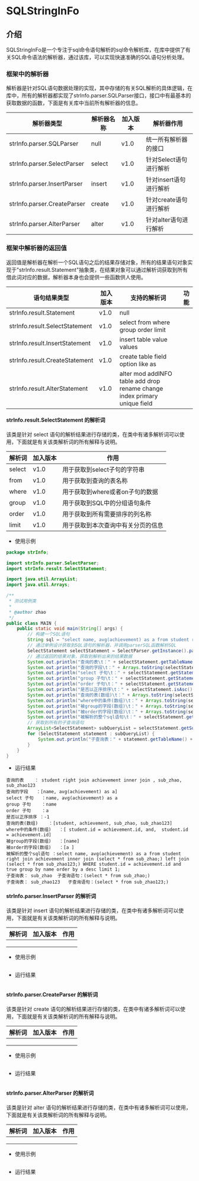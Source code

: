 # SQLStringInFo

## 介绍

SQLStringInFo是一个专注于sql命令语句解析的sql命令解析库，在库中提供了有关SQL命令语法的解析器，通过该库，可以实现快速准确的SQL语句分析处理。

### 框架中的解析器

解析器是针对SQL语句数据处理的实现，其中存储的有关SQL解析的具体逻辑，在库中，所有的解析器都实现了strInfo.parser.SQLParser接口，接口中有最基本的获取数据的函数，下面是有关库中当前所有解析器的信息。

| 解析器类型                       | 解析器名称  | 加入版本 | 解析器作用          |
|-----------------------------|--------|------|----------------|
| strInfo.parser.SQLParser    | null   | v1.0 | 统一所有解析器的接口     |
| strInfo.parser.SelectParser | select | v1.0 | 针对Select语句进行解析 |
| strInfo.parser.InsertParser | insert | v1.0 | 针对insert语句进行解析 |
| strInfo.parser.CreateParser | create | v1.0 | 针对create语句进行解析 |
| strInfo.parser.AlterParser  | alter  | v1.0 | 针对alter语句进行解析  |

### 框架中解析器的返回值

返回值是解析器在解析一个SQL语句之后的结果存储对象，所有的结果语句对象实现于"strInfo.result.Statement"抽象类，在结果对象可以通过解析词获取到所有借此词对应的数据，解析器本身也会提供一些函数供人使用。

| 语句结果类型                         | 加入版本 | 支持的解析词                                                                    | 功能  |
|--------------------------------|------|---------------------------------------------------------------------------|-----|
| strInfo.result.Statement       | v1.0 | null                                                                      |     |
| strInfo.result.SelectStatement | v1.0 | select from where group order limit                                       |     |
| strInfo.result.InsertStatement | v1.0 | insert table value values                                                 |     |
| strInfo.result.CreateStatement | v1.0 | create table field option like as                                         |     |
| strInfo.result.AlterStatement  | v1.0 | alter mod addINFO table add drop rename change index primary unique field |     |

#### strInfo.result.SelectStatement 的解析词

该类是针对 select 语句的解析结果进行存储的类，在类中有诸多解析词可以使用，下面就是有关该类解析词的所有解释与说明。

| 解析词    | 加入版本 | 作用                  |
|--------|------|---------------------|
| select | v1.0 | 用于获取到select子句的字符串   |
| from   | v1.0 | 用于获取到查询的表名称         |
| where  | v1.0 | 用于获取到where或者on子句的数据 |
| group  | v1.0 | 用于获取到SQL中的分组语句条件    |
| order  | v1.0 | 用于获取到所有需要排序的列名称     |
| limit  | v1.0 | 用于获取到本次查询中有关分页的信息   |

- 使用示例

```java
package strInfo;

import strInfo.parser.SelectParser;
import strInfo.result.SelectStatement;

import java.util.ArrayList;
import java.util.Arrays;

/**
 * 测试用例类
 *
 * @author zhao
 */
public class MAIN {
    public static void main(String[] args) {
        // 构建一个SQL语句
        String sql = "select name, avg(achievement) as a from student right join achievement inner join (select * from sub_zhao;) left join (select * from sub_zhao123;) WHERE student.id = achievement.id and true group by name order by a desc limit 1;";
        // 通过单例设计获取到SQL语句的解析器，并调用parserSQL函数解析SQL
        SelectStatement selectStatement = SelectParser.getInstance().parseSql(sql);
        // 通过返回的结果对象，获取到解析出来的结果数据
        System.out.println("查询的表\t：" + selectStatement.getTableName());
        System.out.println("查询的字段\t：" + Arrays.toString(selectStatement.getFieldNames()));
        System.out.println("select 子句\t：" + selectStatement.getStatementStrByWord("select"));
        System.out.println("group 子句\t：" + selectStatement.getStatementStrByWord("group"));
        System.out.println("order 子句\t：" + selectStatement.getStatementStrByWord("order"));
        System.out.println("是否以正序排序\t：" + selectStatement.isAsc());
        System.out.println("查询的表(数组)\t：" + Arrays.toString(selectStatement.getStatementArrayByWord("from")));
        System.out.println("where中的条件(数组)\t：" + Arrays.toString(selectStatement.getStatementArrayByWord("where")));
        System.out.println("被group的字段(数组)\t：" + Arrays.toString(selectStatement.getStatementArrayByWord("group")));
        System.out.println("被order的字段(数组)\t：" + Arrays.toString(selectStatement.getStatementArrayByWord("order")));
        System.out.println("被解析的整个sql语句\t：" + selectStatement.getSqlStr());
        // 获取到所有的子查询语句
        ArrayList<SelectStatement> subQueryList = selectStatement.getSubQueryList();
        for (SelectStatement statement : subQueryList) {
            System.out.println("子查询表：" + statement.getTableName() + "\t子查询语句：" + statement.getSqlStr());
        }
    }
}
```

- 运行结果

```
查询的表	： student right join achievement inner join , sub_zhao, sub_zhao123
查询的字段	：[name, avg(achievement) as a]
select 子句	：name, avg(achievement) as a
group 子句	：name
order 子句	：a 
是否以正序排序	：-1
查询的表(数组)	：[student, achievement, sub_zhao, sub_zhao123]
where中的条件(数组)	：[ student.id = achievement.id, and,  student.id = achievement.id]
被group的字段(数组)	：[name]
被order的字段(数组)	：[a ]
被解析的整个sql语句	：select name, avg(achievement) as a from student right join achievement inner join (select * from sub_zhao;) left join (select * from sub_zhao123;) WHERE student.id = achievement.id and true group by name order by a desc limit 1;
子查询表： sub_zhao	子查询语句：(select * from sub_zhao;)
子查询表： sub_zhao123	子查询语句：(select * from sub_zhao123;)
```

#### strInfo.parser.InsertParser 的解析词

该类是针对 insert 语句的解析结果进行存储的类，在类中有诸多解析词可以使用，下面就是有关该类解析词的所有解释与说明。

| 解析词 | 加入版本 | 作用  |
|-----|------|-----|
|     |      |     |
|     |      |     |
|     |      |     |

- 使用示例

```java

```

- 运行结果

```

```

#### strInfo.parser.CreateParser 的解析词

该类是针对 create 语句的解析结果进行存储的类，在类中有诸多解析词可以使用，下面就是有关该类解析词的所有解释与说明。

| 解析词 | 加入版本 | 作用  |
|-----|------|-----|
|     |      |     |
|     |      |     |
|     |      |     |

- 使用示例

```java

```

- 运行结果

```

```

#### strInfo.parser.AlterParser 的解析词

该类是针对 alter 语句的解析结果进行存储的类，在类中有诸多解析词可以使用，下面就是有关该类解析词的所有解释与说明。

| 解析词 | 加入版本 | 作用  |
|-----|------|-----|
|     |      |     |
|     |      |     |
|     |      |     |

- 使用示例

```java

```

- 运行结果

```

```